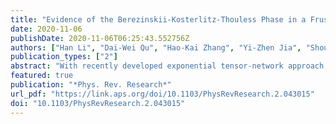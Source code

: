 ```yaml
---
title: "Evidence of the Berezinskii-Kosterlitz-Thouless Phase in a Frustrated Magnet"
date: 2020-11-06
publishDate: 2020-11-06T06:25:43.552756Z
authors: ["Han Li", "Dai-Wei Qu", "Hao-Kai Zhang", "Yi-Zhen Jia", "Shou-Shu Gong", "Yang Qi", "Wei Li"]
publication_types: ["2"]
abstract: "With recently developed exponential tensor-network approach, the authors perform accurate finite-temperature simulations of the extended Kitaev model with additional interactions common in Kitaev materials. At intermediate temperature, they find an emergent Curie law of magnetic susceptibility and a stripy spin-structure factor characterizing the robust Kitaev fractional liquid."
featured: true
publication: "*Phys. Rev. Research*"
url_pdf: "https://link.aps.org/doi/10.1103/PhysRevResearch.2.043015"
doi: "10.1103/PhysRevResearch.2.043015"
---
```


